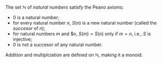 The set $\mathbb{N}$ of *natural numbers* satisfy the Peano axioms:

- $0$ is a natural number;
- for every natural number $n$, $S(n)$ is a new natural number (called the *succesor* of $n$);
- for natural numbers $m$ and $n, $S(m) = S(n)$ only if $m = n$, i.e., $S$ is injective;
- $0$ is not a succesor of any natural number.

Addition and multiplciation are defined on $\mathbb{N}$, making it a monoid.
